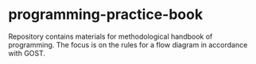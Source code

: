 programming-practice-book
=========================

Repository contains materials for methodological handbook of programming. The focus is on the rules for a flow diagram in accordance with GOST.


